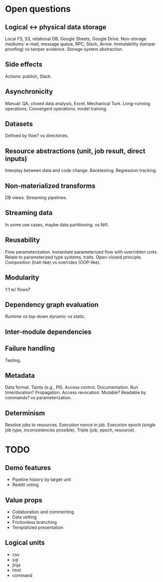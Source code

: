 # Open questions

## Logical \<-> physical data storage

Local FS, S3, relational DB, Google Sheets, Google Drive.
Non-storage mediums: e-mail, message queue, RPC, Slack, Arrow.
Immutability (tamper proofing) vs tamper evidence.
Storage system abstraction.

## Side effects

Actions: publish, Slack.

## Asynchronicity

Manual: QA, closed data analysis, Excel, Mechanical Turk.
Long-running operations.
Convergent operations: model training.

## Datasets

Defined by flow?
vs directories.

## Resource abstractions (unit, job result, direct inputs)

Interplay between data and code change. Backtesting. Regression tracking.

## Non-materialized transforms

DB views.
Streaming pipelines.

## Streaming data

In some use cases, maybe data partitioning.
vs Nifi.

## Reusability

Flow parameterization.
Instantiate parameterized flow with overridden units.
Relate to parameterized type systems, traits.
Open-closed principle. Composition (trait-like) vs overrides (OOP-like).

## Modularity

1:1 w/ flows?

## Dependency graph evaluation

Runtime vs top-down dynamic vs static.

## Inter-module dependencies

## Failure handling

Testing.

## Metadata

Data format. Taints (e.g., PII). Access control. Documentation.
Run time/duration?
Propagation.
Access revocation. Mutable?
Readable by commands?
vs parameterization.

## Determinism

Resolve jobs to resources. Execution nonce in job. Execution epoch (single job type, inconsistencies possible). Triple (job, epoch, resource).

# TODO

## Demo features

- Pipeline history by target unit
- Reddit voting

## Value props

- Collaboration and commenting
- Data vetting
- Frictionless branching
- Templatized presentation

## Logical units

- csv
- sql
- jinja
- html
- command
